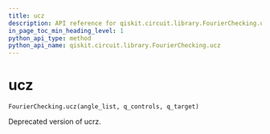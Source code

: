 ```yaml
---
title: ucz
description: API reference for qiskit.circuit.library.FourierChecking.ucz
in_page_toc_min_heading_level: 1
python_api_type: method
python_api_name: qiskit.circuit.library.FourierChecking.ucz
---
```


# ucz

<span id="qiskit.circuit.library.FourierChecking.ucz" />

`FourierChecking.ucz(angle_list, q_controls, q_target)`

Deprecated version of ucrz.

